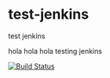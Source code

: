# test-jenkins
test jenkins

hola
hola hola
testing jenkins


[![Build Status](http://15.229.1.82/buildStatus/icon?job=Jenkinsfile)](http://54.207.127.231/job/Jenkinsfile/)

